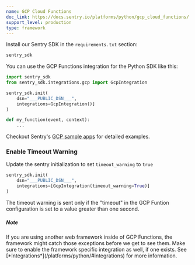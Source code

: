 ```yaml
---
name: GCP Cloud Functions
doc_link: https://docs.sentry.io/platforms/python/gcp_cloud_functions/
support_level: production
type: framework
---
```


Install our Sentry SDK in the `requirements.txt` section:

```python
sentry_sdk
```

You can use the GCP Functions integration for the Python SDK like this:

```python
import sentry_sdk
from sentry_sdk.integrations.gcp import GcpIntegration

sentry_sdk.init(
    dsn="___PUBLIC_DSN___",
    integrations=GcpIntegration()]
)

def my_function(event, context):
    ...
```

Checkout Sentry's [GCP sample apps](https://github.com/getsentry/examples/tree/master/gcp-cloud-functions) for detailed examples.

### Enable Timeout Warning
Update the sentry initialization to set ```timeout_warning``` to ```true```
```python
sentry_sdk.init(
    dsn="___PUBLIC_DSN___",
    integrations=[GcpIntegration(timeout_warning=True)]
)
```
The timeout warning is sent only if the "timeout" in the GCP Funtion configuration is set to a value greater than one second.

<div class="alert alert-info" role="alert"><h5 class="no_toc">Note</h5><div class="alert-body content-flush-bottom">If you are using another web framework inside of GCP Functions, the framework might catch those exceptions before we get to see them. Make sure to enable the framework specific integration as well, if one exists. See [*Integrations*](/platforms/python/#integrations) for more information.</div>
</div>

